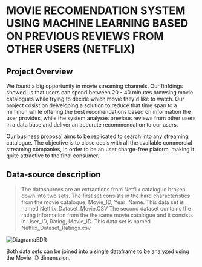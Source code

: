 # MOVIE RECOMENDATION SYSTEM USING MACHINE LEARNING BASED ON PREVIOUS REVIEWS FROM OTHER USERS (NETFLIX)

## Project Overview
We found a big opportunity in movie streaming channels. Our finfdings showed us that users can spend between 20 - 40 minutes browsing movie catalogues while trying to decide which movie they'd like to watch. Our project cosist on delveloping a solution to reduce that time span to a minimun while offering the best recomendations based on information the user provides, while the system analyses previous reviews from other users in a data base and deliver an accurate recommendation to our users. 

Our business proposal aims to be replicated to search into any streaming catalogue. The objective is to close deals with all the available commercial streaming companies, in order to be an user charge-free platorm, making it quite attractive to the final consumer. 

## Data-source description
> The datasources are an extractions from Netflix catalogue broken down into two sets. 
> The first set consists in the hard characteristics from the movie catalogue, Movie_ID, Year; Name. This data set is named Netflix_Dataset_Movie.CSV
> The second dataset contains the rating information from the the same movie catalogue and it consists in User_ID, Rating, Movie_ID. This data set is named Netflix_Dataset_Ratings.csv

![DiagramaEDR](https://github.com/dpiedra86/Sentiment_Analysis_Final_Project/blob/main/Resources/Diaggrama.png)

Both data sets can be joined into a single dataframe to be analyzed using the Movie_ID dimenssion. 


## 



